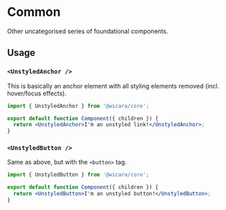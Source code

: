 # Common

Other uncategorised series of foundational components.

## Usage

### `<UnstyledAnchor />`

This is basically an anchor element with all styling elements removed (incl. hover/focus effects).

```jsx
import { UnstyledAnchor } from '@wicara/core';

export default function Component({ children }) {
  return <UnstyledAnchor>I'm an unstyled link!</UnstyledAnchor>;
}
```

### `<UnstyledButton />`

Same as above, but with the `<button>` tag.

```jsx
import { UnstyledButton } from '@wicara/core';

export default function Component({ children }) {
  return <UnstyledButton>I'm an unstyled button!</UnstyledButton>;
}
```
